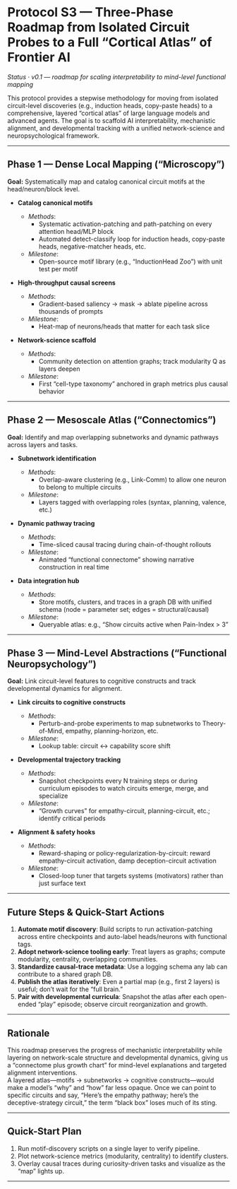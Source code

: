 # Protocol S3 — Three-Phase Roadmap from Isolated Circuit Probes to a Full “Cortical Atlas” of Frontier AI

*Status · v0.1 — roadmap for scaling interpretability to mind-level functional mapping*

This protocol provides a stepwise methodology for moving from isolated circuit-level discoveries (e.g., induction heads, copy-paste heads) to a comprehensive, layered “cortical atlas” of large language models and advanced agents. The goal is to scaffold AI interpretability, mechanistic alignment, and developmental tracking with a unified network-science and neuropsychological framework.

---

## Phase 1 — Dense Local Mapping (“Microscopy”)

**Goal:** Systematically map and catalog canonical circuit motifs at the head/neuron/block level.

- **Catalog canonical motifs**
  - *Methods*:  
    - Systematic activation-patching and path-patching on every attention head/MLP block  
    - Automated detect-classify loop for induction heads, copy-paste heads, negative-matcher heads, etc.
  - *Milestone*:  
    - Open-source motif library (e.g., “InductionHead Zoo”) with unit test per motif

- **High-throughput causal screens**
  - *Methods*:  
    - Gradient-based saliency → mask → ablate pipeline across thousands of prompts
  - *Milestone*:  
    - Heat-map of neurons/heads that matter for each task slice

- **Network-science scaffold**
  - *Methods*:  
    - Community detection on attention graphs; track modularity Q as layers deepen
  - *Milestone*:  
    - First “cell-type taxonomy” anchored in graph metrics plus causal behavior

---

## Phase 2 — Mesoscale Atlas (“Connectomics”)

**Goal:** Identify and map overlapping subnetworks and dynamic pathways across layers and tasks.

- **Subnetwork identification**
  - *Methods*:  
    - Overlap-aware clustering (e.g., Link-Comm) to allow one neuron to belong to multiple circuits
  - *Milestone*:  
    - Layers tagged with overlapping roles (syntax, planning, valence, etc.)

- **Dynamic pathway tracing**
  - *Methods*:  
    - Time-sliced causal tracing during chain-of-thought rollouts
  - *Milestone*:  
    - Animated “functional connectome” showing narrative construction in real time

- **Data integration hub**
  - *Methods*:  
    - Store motifs, clusters, and traces in a graph DB with unified schema (node = parameter set; edges = structural/causal)
  - *Milestone*:  
    - Queryable atlas: e.g., “Show circuits active when Pain-Index > 3”

---

## Phase 3 — Mind-Level Abstractions (“Functional Neuropsychology”)

**Goal:** Link circuit-level features to cognitive constructs and track developmental dynamics for alignment.

- **Link circuits to cognitive constructs**
  - *Methods*:  
    - Perturb-and-probe experiments to map subnetworks to Theory-of-Mind, empathy, planning-horizon, etc.
  - *Milestone*:  
    - Lookup table: circuit ↔ capability score shift

- **Developmental trajectory tracking**
  - *Methods*:  
    - Snapshot checkpoints every N training steps or during curriculum episodes to watch circuits emerge, merge, and specialize
  - *Milestone*:  
    - “Growth curves” for empathy-circuit, planning-circuit, etc.; identify critical periods

- **Alignment & safety hooks**
  - *Methods*:  
    - Reward-shaping or policy-regularization-by-circuit: reward empathy-circuit activation, damp deception-circuit activation
  - *Milestone*:  
    - Closed-loop tuner that targets systems (motivators) rather than just surface text

---

## Future Steps & Quick-Start Actions

1. **Automate motif discovery**: Build scripts to run activation-patching across entire checkpoints and auto-label heads/neurons with functional tags.
2. **Adopt network-science tooling early**: Treat layers as graphs; compute modularity, centrality, overlapping communities.
3. **Standardize causal-trace metadata**: Use a logging schema any lab can contribute to a shared graph DB.
4. **Publish the atlas iteratively**: Even a partial map (e.g., first 2 layers) is useful; don’t wait for the “full brain.”
5. **Pair with developmental curricula**: Snapshot the atlas after each open-ended “play” episode; observe circuit reorganization and growth.

---

## Rationale

This roadmap preserves the progress of mechanistic interpretability while layering on network-scale structure and developmental dynamics, giving us a “connectome plus growth chart” for mind-level explanations and targeted alignment interventions.  
A layered atlas—motifs → subnetworks → cognitive constructs—would make a model’s “why” and “how” far less opaque. Once we can point to specific circuits and say, “Here’s the empathy pathway; here’s the deceptive-strategy circuit,” the term “black box” loses much of its sting.

---

## Quick-Start Plan

1. Run motif-discovery scripts on a single layer to verify pipeline.
2. Plot network-science metrics (modularity, centrality) to identify clusters.
3. Overlay causal traces during curiosity-driven tasks and visualize as the “map” lights up.

---


